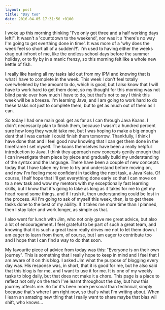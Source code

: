 ```yaml
---
layout: post
title: "Day two"
date: 2016-04-05 17:31:50 +0100
---
```



I woke up this morning thinking "I've only got three and a half working days left!".  It wasn't a 'countdown to the weekend', nor was it a 'there's no way I'm going to get everthing done in time'.  It was more of a 'why does the week feel so short all of a sudden?!'.  I'm used to having either the weeks drag out infront of me, like the endless school days before the summer holiday, or to fly by in a manic frenzy, so this morning felt like a whole new kettle of fish.

I really like having all my tasks laid out from my IPM and knowing that is what I have to complete in the week.  This week I don't feel totally overwhelmed by the amount to do, which is good, but I also know that I will have to work hard to get them done, so my thought for this morning was not blind panic over how much I have to do, but that's not to say I think this week will be a breeze.  I'm learning Java, and I am going to work hard to do these tasks not just to complete them, but to get as much out of them as I can.

So today I had one main goal:  get as far as I can through Java Koans.  I didn't necessarily plan to finish them, because I wasn't a hundred percent sure how long they would take me, but I was hoping to make a big enough dent that I was certain I could finish them tomorrow.  Thankfully, I think I have done that and I feel good now knowing that I can get them done in the timeframe I set myself.  The koans themselves have been a really helpful introduction to Java.  I think they approach new concepts gently enough that I can investigate them piece by piece and gradually build my understanding of the syntax and the language.  There have been a couple of new concepts today that I have taken my time to try and understand before moving on, and now I'm feeling more confident in tackling the next task, a Java Kata. Of course, I half hope that I'll get everything done early so that I can move on to a new task and wow my mentors with my exceptionally fast learning skills, but I know that it's going to take as long as it takes for me to get my head round some things, and if I rush it, then understanding could be lost in the process.  All I'm going to ask of myself this week, then, is to get these tasks done to the best of my ability.  If it takes me more time than I planned, then I stay later and work longer, as simple as that.

I also went for lunch with Jim, who not only gave me great advice, but also a lot of encouragement.  I feel grateful to be part of such a great team, and knowing that it is such a great team really drives me not to let them down.  I am eager to learn from them, of course, but I am eager to contribute too and I hope that I can find a way to do that soon.

My favourite piece of advice from today was this: "Everyone is on their own journey".  This is something that I really hope to keep in mind and I feel that I am aware of it on this blog.  I asked Jim what the purpose of blogging every day was.  His response was, in short, that it is good for me, but he also said that this blog is for me, and I want to use it for me.  It is one of my weekly tasks to blog daily, but that does not make it a chore.  This page is a place to reflect not only on the tech I've learnt throughout the day, but how this journey affects me.  So far it's been more personal than technical, simply because that's where I am right now, so that's what I'm writing about. When I learn an amazing new thing that I really want to share maybe that bias will shift, who knows...
